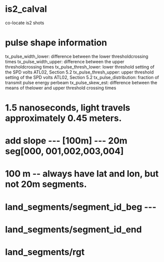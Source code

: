 # is2_calval
co-locate is2 shots

# pulse shape information
tx_pulse_width_lower: difference between the lower thresholdcrossing times
tx_pulse_width_upper: difference between the upper thresholdcrossing times
tx_pulse_thresh_lower: lower threshold setting of the SPD volts ATL02, Section 5.2
tx_pulse_thresh_upper: upper threshold setting of the SPD volts ATL02, Section 5.2
tx_pulse_distribution: fraction of transmit pulse energy perbeam
tx_pulse_skew_est: difference between the means of thelower and upper threshold crossing times
#  1.5 nanoseconds, light travels approximately 0.45 meters.

# add slope --- [100m] --- 20m seg[000, 001,002,003,004]
# 
# 100 m -- always have lat and lon, but not 20m segments. 
# land_segments/segment_id_beg  ---
# land_segments/segment_id_end
# land_segments/rgt